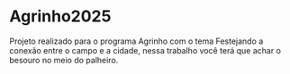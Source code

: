 # Agrinho2025
Projeto realizado para o programa Agrinho com o tema Festejando a conexão entre o campo e a cidade, nessa trabalho você terá que achar o besouro no meio do palheiro.
